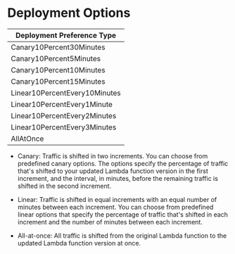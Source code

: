 # Deployment Options


|Deployment Preference Type|
|------------------------|
|Canary10Percent30Minutes|
|Canary10Percent5Minutes|
|Canary10Percent10Minutes|
|Canary10Percent15Minutes|
|Linear10PercentEvery10Minutes|
|Linear10PercentEvery1Minute|
|Linear10PercentEvery2Minutes|
|Linear10PercentEvery3Minutes|
|AllAtOnce|

- Canary: Traffic is shifted in two increments. You can choose from predefined canary options. The options specify the percentage of traffic that's shifted to your updated Lambda function version in the first increment, and the interval, in minutes, before the remaining traffic is shifted in the second increment.

- Linear: Traffic is shifted in equal increments with an equal number of minutes between each increment. You can choose from predefined linear options that specify the percentage of traffic that's shifted in each increment and the number of minutes between each increment.

- All-at-once: All traffic is shifted from the original Lambda function to the updated Lambda function version at once.